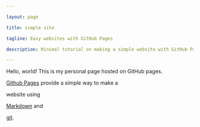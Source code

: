 ```yaml
---

layout: page

title: simple site

tagline: Easy websites with GitHub Pages

description: Minimal tutorial on making a simple website with GitHub Pages

---
```


Hello, world! This is my personal page hosted on GitHub pages.

[Github Pages](https://pages.github.com) provide a simple way to make a

website using

[Markdown](https://daringfireball.net/projects/markdown/) and

[git](https://git-scm.com).